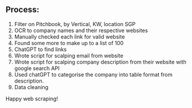 ## **Process:**

1. Filter on Pitchbook, by Vertical, KW, location SGP
2. OCR to company names and their respective websites
3. Manually checked each link for valid website
4. Found some more to make up to a list of 100
5. ChatGPT to find links
6. Wrote script for scalping email from website
7. Wrote script for scalping company description from their website with google search API
8. Used chatGPT to categorise the company into table format from description.
9. Data cleaning

Happy web scraping!
